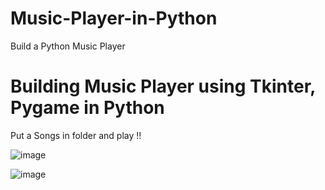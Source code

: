 # Music-Player-in-Python
Build a Python Music Player


# Building Music Player using Tkinter, Pygame in Python

Put a Songs in folder and play !!

![image](https://user-images.githubusercontent.com/20369800/95032861-b50b0400-06d9-11eb-9026-fba16d17dc7a.png)

![image](https://user-images.githubusercontent.com/20369800/95032869-ba684e80-06d9-11eb-89e1-3786916bb4f9.png)



